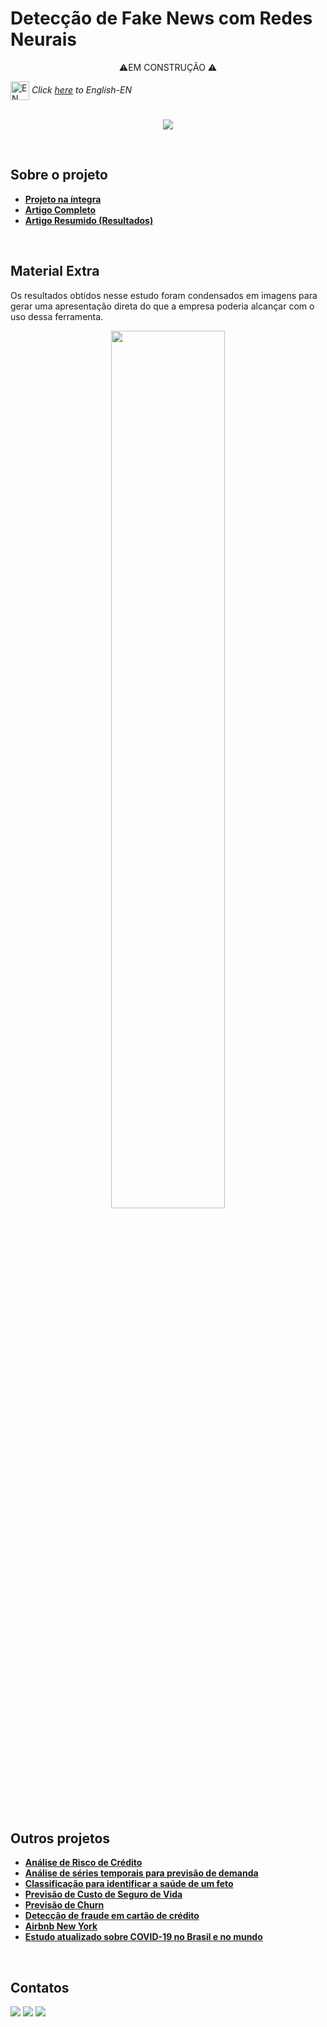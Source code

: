 # Detecção de Fake News com Redes Neurais

<p align="center">
  ⚠️EM CONSTRUÇÃO ⚠️
</p>

<img align="center" alt="EN" height="30" width="30" src="https://em-content.zobj.net/thumbs/120/whatsapp/326/flag-united-states_1f1fa-1f1f8.png"> _Click [here](https://github.com/raffaloffredo/fake_news_detection) to English-EN_   
<br/>

<p align="center">
  <img src="https://blogger.googleusercontent.com/img/b/R29vZ2xl/AVvXsEj68VWjYaUQcC_2n_Pp2mgYwhrau97wNrhzUXCP_yJnKf95yTEl88tNOT8vC-4wMxs4xtaeflYwLIDwl8Ul5cZz2EB25nqBKrQ2MELo4LRjTiyJ7l8Li9ygM5rjmLex6xtNpXgCXIbokYqxRPsgE5m-ojz2ksDB89AHM_GyPE2mGaOdua9hp3ACagdRDYw/s16000/capa_ptbr.png">
</p>
<br/>

## Sobre o projeto

* **[Projeto na íntegra]()**
* **[Artigo Completo]()**
* **[Artigo Resumido (Resultados)]()**

<br/>

## Material Extra
Os resultados obtidos nesse estudo foram condensados em imagens para gerar uma apresentação direta do que a empresa poderia alcançar com o uso dessa ferramenta.

<p align="center">
  <img src="" width="60%">
</p>
<br/>

## Outros projetos

* **[Análise de Risco de Crédito](https://github.com/raffaloffredo/credit_risk_analysis_portuguese)**
* **[Análise de séries temporais para previsão de demanda](https://github.com/raffaloffredo/demand_forecasting_with_time_series_portuguese)**
* **[Classificação para identificar a saúde de um feto](https://github.com/raffaloffredo/fetus_health_classification_portuguese)**
* **[Previsão de Custo de Seguro de Vida](https://github.com/raffaloffredo/life_insurance_price_prediction_portuguese)**
* **[Previsão de Churn](https://github.com/raffaloffredo/churn_prediction_portuguese)**
* **[Detecção de fraude em cartão de crédito](https://github.com/raffaloffredo/fraud_detection_portuguese)**
* **[Airbnb New York](https://github.com/raffaloffredo/airbnb_new_york_portuguese)**
* **[Estudo atualizado sobre COVID-19 no Brasil e no mundo](https://github.com/raffaloffredo/covid_2023_portuguese)**
<br/>

 ## Contatos
<div>
  <a href="https://www.linkedin.com/in/raffaela-loffredo/?locale=en_US" target="_blank"><img src="https://img.shields.io/badge/-LinkedIn-%230077B5?style=for-the-badge&logo=linkedin&logoColor=white" target="_blank"></a>
  <a href="https://sites.google.com/view/loffredo/" target="_blank"><img src="https://img.shields.io/badge/website-000000?style=for-the-badge&logo=About.me&logoColor=white"></a>
  <a href="https://medium.com/@loffredo.ds" target="_blank"><img src="https://img.shields.io/badge/Medium-12100E?style=for-the-badge&logo=medium&logoColor=white"></a>
</div>
